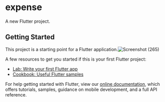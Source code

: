 # expense

A new Flutter project.

## Getting Started

This project is a starting point for a Flutter application.![Screenshot (265)](https://user-images.githubusercontent.com/83495541/136647967-ff2cd07d-2eaa-43d1-a72a-92668fb52f2c.png)


A few resources to get you started if this is your first Flutter project:

- [Lab: Write your first Flutter app](https://flutter.dev/docs/get-started/codelab)
- [Cookbook: Useful Flutter samples](https://flutter.dev/docs/cookbook)

For help getting started with Flutter, view our
[online documentation](https://flutter.dev/docs), which offers tutorials,
samples, guidance on mobile development, and a full API reference.
